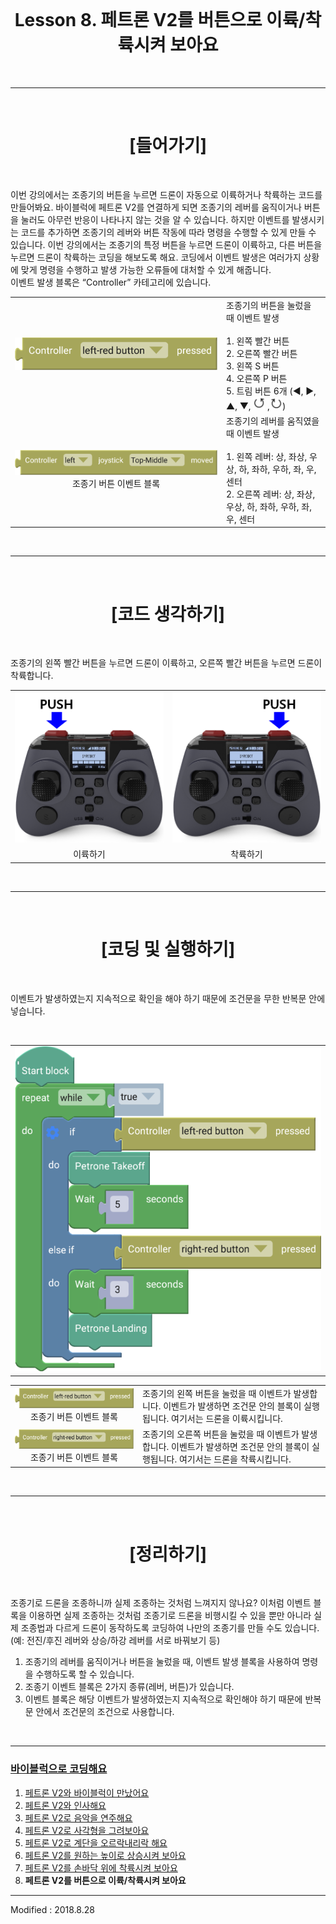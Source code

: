 <br>

<div align="center">
    <h1>Lesson 8. 페트론 V2를 버튼으로 이륙/착륙시켜 보아요</h1>
</div>

<br>

---

<br>


<div align="center">
    <h1>[들어가기]</h1>
</div>

<br>

이번 강의에서는 조종기의 버튼을 누르면 드론이 자동으로 이륙하거나 착륙하는 코드를 만들어봐요. 바이블럭에 페트론 V2를 연결하게 되면 조종기의 레버를 움직이거나 버튼을 눌러도 아무런 반응이 나타나지 않는 것을 알 수 있습니다. 하지만 이벤트를 발생시키는 코드를 추가하면 조종기의 레버와 버튼 작동에 따라 명령을 수행할 수 있게 만들 수 있습니다. 이번 강의에서는 조종기의 특정 버튼을 누르면 드론이 이륙하고, 다른 버튼을 누르면 드론이 착륙하는 코딩을 해보도록 해요. 코딩에서 이벤트 발생은 여러가지 상황에 맞게 명령을 수행하고 발생 가능한 오류들에 대처할 수 있게 해줍니다.
<br>
이벤트 발생 블록은 “Controller” 카테고리에 있습니다.
<br>

<div align="center">
    <table>
        <tr>
            <td>
                <div align="center">
                    <img src="images/image73.png"><br>
                </div>
            </td>
            <td>
                <div align="left">
                    조종기의 버튼을 눌렀을 때 이벤트 발생<br><br>
1. 왼쪽 빨간 버튼<br>
2. 오른쪽 빨간 버튼<br>
3. 왼쪽 S 버튼<br>
4. 오른쪽 P 버튼<br>
5. 트림 버튼 6개 (◀, ▶, ▲, ▼, <img src="images/image74.png"> ,<img src="images/image75.png">)
                </div>
            </td>
        </tr>
        <tr>
            <td>
                <div align="center">
                    <img src="images/image76.png"><br>
                    조종기 버튼 이벤트 블록
                </div>
            </td>
            <td>
                <div align="left">
                    조종기의 레버를 움직였을 때 이벤트 발생<br><br>
1. 왼쪽 레버: 상, 좌상, 우상, 하, 좌하, 우하, 좌, 우, 센터<br>
2. 오른쪽 레버: 상, 좌상, 우상, 하, 좌하, 우하, 좌, 우, 센터<br>
                </div>
            </td>
        </tr>
    </table>
</div>

<br>

---

<br>


<div align="center">
    <h1>[코드 생각하기]</h1>
</div>

<br>

조종기의 왼쪽 빨간 버튼을 누르면 드론이 이륙하고, 오른쪽 빨간 버튼을 누르면 드론이 착륙합니다.


<div align="center">
    <table>
        <tr>
            <td>
                <div align="center">
                    <img src="images/image77.png"><br>
                </div>
            </td>
            <td>
                <div align="center">
                    <img src="images/image78.png"><br>
                </div>
            </td>
        </tr>
        <tr>
            <td>
                <div align="center">
                    이륙하기
                </div>
            </td>
            <td>
                <div align="center">
                    착륙하기
                </div>
            </td>
    </table>
</div>

<br>

---

<br>


<div align="center">
    <h1>[코딩 및 실행하기]</h1>
</div>

<br>

이벤트가 발생하였는지 지속적으로 확인을 해야 하기 때문에 조건문을 무한 반복문 안에 넣습니다.

<br>

<div align="center">
    <table>
        <tr>
            <td>
                <div align="center">
                    <img src="images/image79.png"><br>
                </div>
            </td>
        </tr>
    </table>
</div>

<div align="center">
    <table>
        <tr>
            <td>
                <div align="center">
                    <img src="images/image80.png"><br>
                    조종기 버튼 이벤트 블록
                </div>
            </td>
            <td>
                <div align="left">
                    조종기의 왼쪽 버튼을 눌렀을 때 이벤트가 발생합니다. 이벤트가 발생하면 조건문 안의 블록이 실행됩니다. 여기서는 드론을 이륙시킵니다.
                </div>
            </td>
        </tr>
        <tr>
            <td>
                <div align="center">
                    <img src="images/image81.png"><br>
                    조종기 버튼 이벤트 블록
                </div>
            </td>
            <td>
                <div align="left">
                    조종기의 오른쪽 버튼을 눌렀을 때 이벤트가 발생합니다. 이벤트가 발생하면 조건문 안의 블록이 실행됩니다. 여기서는 드론을 착륙시킵니다.
                </div>
            </td>
        </tr>
    </table>
</div>

<br>

---

<br>


<div align="center">
    <h1>[정리하기]</h1>
</div>

<br>

조종기로 드론을 조종하니까 실제 조종하는 것처럼 느껴지지 않나요? 이처럼 이벤트 블록을 이용하면 실제 조종하는 것처럼 조종기로 드론을 비행시킬 수 있을 뿐만 아니라 실제 조종법과 다르게 드론이 동작하도록 코딩하여 나만의 조종기를 만들 수도 있습니다. (예: 전진/후진 레버와 상승/하강 레버를 서로 바꿔보기 등)

1. 조종기의 레버를 움직이거나 버튼을 눌렀을 때, 이벤트 발생 블록을 사용하여 명령을 수행하도록 할 수 있습니다.
2. 조종기 이벤트 블록은 2가지 종류(레버, 버튼)가 있습니다.
3. 이벤트 블록은 해당 이벤트가 발생하였는지 지속적으로 확인해야 하기 때문에 반복문 안에서 조건문의 조건으로 사용합니다.


<br>

---

### [바이블럭으로 코딩해요](../)

 1. [페트론 V2와 바이블럭이 만났어요](../lesson1)
 2. [페트론 V2와 인사해요](../lesson2)
 3. [페트론 V2로 음악을 연주해요](../lesson3)
 4. [페트론 V2로 사각형을 그려보아요](../lesson4)
 5. [페트론 V2로 계단을 오르락내리락 해요](../lesson5)
 6. [페트론 V2를 원하는 높이로 상승시켜 보아요](../lesson6)
 7. [페트론 V2를 손바닥 위에 착륙시켜 보아요](../lesson7)
 8. **페트론 V2를 버튼으로 이륙/착륙시켜 보아요**
 
---

Modified : 2018.8.28